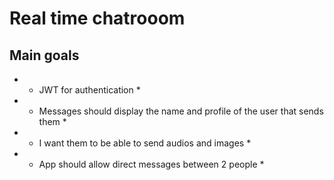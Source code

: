 # Real time chatrooom

## Main goals 

- * JWT for authentication *
- * Messages should display the name and profile of the user that sends them *
- * I want them to be able to send audios and images *
- * App should allow direct messages between 2 people *
